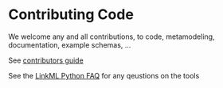 # Contributing Code

We welcome any and all contributions, to code, metamodeling, documentation, example schemas, ...

See [contributors guide](../contributing)

See the [LinkML Python FAQ](../faq/python) for any qeustions on the tools
